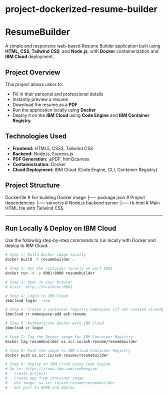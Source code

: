 # project-dockerized-resume-builder
# ResumeBuilder

A simple and responsive web-based Resume Builder application built using **HTML, CSS, Tailwind CSS**, and **Node.js**, with **Docker** containerization and **IBM Cloud** deployment.

##  Project Overview

This project allows users to:
- Fill in their personal and professional details
- Instantly preview a resume
- Download the resume as a **PDF**
- Run the application locally using **Docker**
- Deploy it on the **IBM Cloud** using **Code Engine** and **IBM Container Registry**

## Technologies Used

- **Frontend:** HTML5, CSS3, Tailwind CSS
- **Backend:** Node.js, Express.js
- **PDF Generation:** jsPDF, html2canvas
- **Containerization:** Docker
- **Cloud Deployment:** IBM Cloud (Code Engine, CLI, Container Registry)

##  Project Structure
   Dockerfile # For building Docker image
├── package.json # Project dependencies
├── server.js # Node.js backend server
├── rb.html # Main HTML file with Tailwind CSS


---

##  Run Locally & Deploy on IBM Cloud

Use the following step-by-step commands to run locally with Docker and deploy to IBM Cloud:

```bash
# Step 1: Build Docker image locally
docker build -t resumebuilder .

# Step 2: Run the container locally on port 8081
docker run -d -p 8081:8080 resumebuilder

# Step 3: Open in your browser
# Visit: http://localhost:8081

# Step 4: Login to IBM Cloud
ibmcloud login --sso

# Step 5: Create a container registry namespace (if not created already)
ibmcloud cr namespace-add ash-resume

# Step 6: Authenticate Docker with IBM Cloud
ibmcloud cr login

# Step 7: Tag the Docker image for IBM Container Registry
docker tag resumebuilder us.icr.io/ash-resume/resumebuilder

# Step 8: Push the image to IBM Cloud Container Registry
docker push us.icr.io/ash-resume/resumebuilder

# Step 9: Deploy on IBM Cloud using Code Engine
# Go to: https://cloud.ibm.com/codeengine
# - Create project
# - Create app from container image
# - Use image: us.icr.io/ash-resume/resumebuilder
# - Set port to 8080 and deploy












